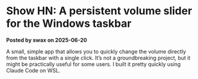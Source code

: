 # Show HN: A persistent volume slider for the Windows taskbar

**Posted by swax on 2025-06-20**

A small, simple app that allows you to quickly change the volume directly from the taskbar with a single click. It’s not a groundbreaking project, but it might be practically useful for some users. I built it pretty quickly using Claude Code on WSL.